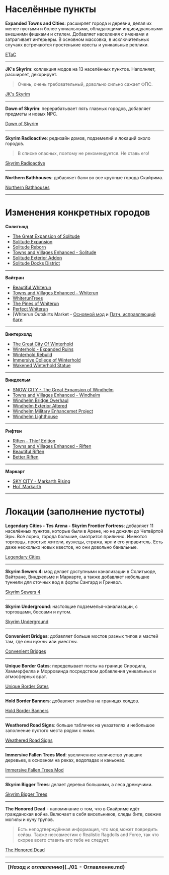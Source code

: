 # Населённые пункты

**Expanded Towns and Cities**: расширяет города и деревни, делая их менее пустыми и более уникальными, обладающими индивидуальными внешними фишками и стилем. Добавляет населения с именами и затрагивает интерьеры. В основном массовка, в исключительных случаях встречаются простенькие квесты и уникальные реплики.

[ETaC](http://www.nexusmods.com/skyrim/mods/13608/)

------

**JK's Skyrim**: коллекция модов на 13 населённых пунктов. Наполняет, расширяет, декорирует.

> Очень, очень требовательный, довольно сильно сажает ФПС.

[JK's Skyrim](http://www.nexusmods.com/skyrim/mods/61035/)

------

**Dawn of Skyrim**: перерабатывает пять главных городов, добавляет предметы и новых NPC.

[Dawn of Skyrim](http://www.nexusmods.com/skyrim/mods/58275/)

------

**Skyrim Radioactive**: редизайн домов, подземелий и локаций около городов.

> В списке опасных, поэтому не рекомендуется. Не ставь его!

[Skyrim Radioactive](http://www.nexusmods.com/skyrim/mods/59871/)

------

**Northern Bathhouses**: добавляет бани во все крупные города Скайрима.

[Northern Bathhouses](http://www.nexusmods.com/skyrim/mods/27489/)

------

# Изменения конкретных городов

**Солитьюд**

+ [The Great Expansion of Solitude](http://www.nexusmods.com/skyrim/mods/60430/)
+ [Solitude Expansion](http://www.nexusmods.com/skyrim/mods/57833/)
+ [Solitude Reborn](http://www.nexusmods.com/skyrim/mods/63685/)
+ [Towns and Villages Enhanced - Solitude](http://www.nexusmods.com/skyrim/mods/21148/)
+ [Solitude Exterior Addon](http://www.nexusmods.com/skyrim/mods/37063/)
+ [Solitude Docks District](http://www.nexusmods.com/skyrim/mods/22821/)

------

**Вайтран**

+ [Beautiful Whiterun](http://www.nexusmods.com/skyrim/mods/12110/)
+ [Towns and Villages Enhanced - Whiterun](http://www.nexusmods.com/skyrim/mods/19799/)
+ [WhiterunTrees](http://www.nexusmods.com/skyrim/mods/9424/)
+ [The Pines of Whiterun](http://www.nexusmods.com/skyrim/mods/8182/)
+ [Perfect Whiterun](http://www.nexusmods.com/skyrim/mods/12974/)
+ [Whiterun Outskirts Market - [Основной мод](http://www.nexusmods.com/skyrim/mods/11534/) и [Патч, исправляющий баги](http://www.nexusmods.com/skyrim/mods/27276/)

------

**Винтерхолд**

+ [The Great City Of Winterhold](http://www.nexusmods.com/skyrim/mods/62289/)
+ [Winterhold - Expanded Ruins](http://www.nexusmods.com/skyrim/mods/30554/)
+ [Winterhold Rebuild](http://www.nexusmods.com/skyrim/mods/50491/)
+ [Immersive College of Winterhold](http://www.nexusmods.com/skyrim/mods/36849/)
+ [Wakened Winterhold Statue](http://www.nexusmods.com/skyrim/mods/55952/)

------

**Виндхельм**

+ [SNOW CITY - The Great Expansion of Windhelm](http://www.nexusmods.com/skyrim/mods/63731/)
+ [Towns and Villages Enhanced - Windhelm](http://www.nexusmods.com/skyrim/mods/22608/)
+ [Windhelm Bridge Overhaul](http://www.nexusmods.com/skyrim/mods/50243/)
+ [Windhelm Exterior Altered](http://www.nexusmods.com/skyrim/mods/50977/)
+ [Windhelm Military Enhancemet Project](http://www.nexusmods.com/skyrim/mods/24603/)
+ [Windhelm Lighthouse](http://www.nexusmods.com/skyrim/mods/35693/)

------

**Рифтен**

+ [Riften - Thief Edition](http://www.nexusmods.com/skyrim/mods/31669/)
+ [Towns and Villages Enhanced - Riften](http://www.nexusmods.com/skyrim/mods/20185/)
+ [Beautiful Riften](http://www.nexusmods.com/skyrim/mods/15786/)
+ [Better Riften](http://www.nexusmods.com/skyrim/mods/9577/)

------

**Маркарт**

+ [SKY CITY - Markarth Rising](http://www.nexusmods.com/skyrim/mods/58366/)
+ [HoT Markarth](http://www.nexusmods.com/skyrim/mods/51369/)

------

# Локации (заполнение пустоты)

**Legendary Cities - Tes Arena - Skyrim Frontier Fortress**: добавляет 11 населённых пунктов, которые были в Арене, но не дожили до Четвёртой Эры. Всё лорно, города большие, смотрится прилично. Имеются торговцы, простые жители, кузнецы, стража, ярл и его управитель. Есть даже несколько новых квестов, но они довольно банальные.

[Legendary Cities](http://www.nexusmods.com/skyrim/mods/47989/)

------

**Skyrim Sewers 4**: мод делает доступными канализации в Солитьюде, Вайтране, Виндхельме и Маркарте, а также добавляет небольшие туннели для сточных вод в форты Сангард и Гринвол.

[Skyrim Sewers 4](http://www.nexusmods.com/skyrim/mods/14351/)

------

**Skyrim Underground**: настоящие подземелья-канализации, с торговцами, боссами и лутом.

[Skyrim Underground](http://www.nexusmods.com/skyrim/mods/75004/)

------

**Convenient Bridges**: добавляет больше мостов разных типов и мастей там, где они нужны или уместны.

[Convenient Bridges](http://www.nexusmods.com/skyrim/mods/60620/)

------

**Unique Border Gates**: переделывает посты на границе Сиродила, Хаммерфелла и Морровинда посредством добавления уникальных и атмосферных врат.

[Unique Border Gates](http://www.nexusmods.com/skyrim/mods/52296/)

------

**Hold Border Banners**: добавляет знамёна на границах холдов.

[Hold Border Banners](http://www.nexusmods.com/skyrim/mods/43493/)

------

**Weathered Road Signs**: больше табличек на указателях и небольшое заполнение пустого места рядом с ними.

[Weathered Road Signs](http://www.nexusmods.com/skyrim/mods/2810/)

------

**Immersive Fallen Trees Mod**: увеличенное количество упавших деревьев, в основном на реках, водопадах и каньонах.

[Immersive Fallen Trees Mod](http://www.nexusmods.com/skyrim/mods/55699/)

------

**Skyrim Bigger Trees**: делает деревья большими, а леса дремучими.

[Skyrim Bigger Trees](http://www.nexusmods.com/skyrim/mods/17168/)

------

**The Honored Dead** - напоминание о том, что в Скайриме идёт гражданская война. Включает в себя висельников, следы битв, свежие могилы и кучу трупов.

> Есть неподтверждённая информация, что мод может повредить сейвы. Также несовместим с Realistic Ragdolls and Force, так что скорее всего ставить его тебе не следует.

[The Honored Dead](http://www.nexusmods.com/skyrim/mods/52403/)

------

|[*Назад к оглавлению*](../01 - Оглавление.md)|
|:---:|
